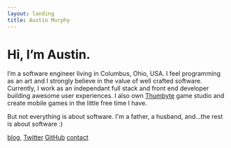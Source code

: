 ```yaml
---
layout: landing
title: Austin Murphy
---
```


# Hi, I’m Austin.

I’m a software engineer living in Columbus, Ohio, USA. I feel programming as an art and I strongly believe in the value of well crafted software. Currently, I work as an independant full stack and front end developer building awesome user experiences. I also own [Thumbyte](http://www.thumbyte.com) game studio and create mobile games in the little free time I have.

But not everything is about software. I'm a father, a husband, and...the rest is about software :)

[blog](http://ausmurp.com/blog), 
[Twitter](http://www.twitter.com/ausmurp)
[GitHub](http://www.github.com/ausmurp)
[contact](mailto:ausmurp@gmail.com)

